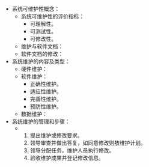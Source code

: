 - 系统可维护性概念：
	- 系统可维护性的评价指标：
		- 可理解性。
		- 可测试性。
		- 可修改性。
	- 维护与软件文档：
	- 软件文档的修改：
- 系统维护的内容及类型：
	- 硬件维护：
	- 软件维护：
		- 正确性维护。
		- 适应性维护。
		- 完善性维护。
		- 预防性维护。
	- 数据维护：
- 系统维护的管理和步骤：
	- 1. 提出维护或修改要求。
	  2. 领导审查并做出答复，如同意修改则敖维护计划。
	  3. 领导分配任务，维护人员执行修改。
	  4. 验收维护成果并登记修改信息。